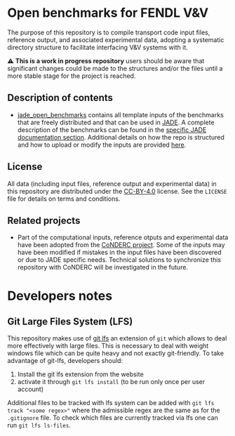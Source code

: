 # Open benchmarks for FENDL V&V

The purpose of this repository is to compile
transport code input files, reference output,
and associated experimental data, adopting a systematic
directory structure to facilitate interfacing V&V systems
with it.

:warning: **This is a work in progress repository**
users should be aware that significant changes could be made to the structures and/or the files until a more stable stage for the project is reached.

## Description of contents

- [jade_open_benchmarks](./jade_open_benchmarks) contains all template inputs of the benchmarks that are freely distributed and that can be used in [JADE](https://jade-a-nuclear-data-libraries-vv-tool.readthedocs.io/en/latest/). A complete description of the benchmarks can be found in the [specific JADE documentation section](https://jade-a-nuclear-data-libraries-vv-tool.readthedocs.io/en/latest/usage/benchmarks.html). Additional details on how the repo is structured and how to upload or modify the inputs are provided [here](./jade_open_benchmarks/jade_benchmarks.md).

## License

All data (including input files, reference output and experimental data) in this repository are distributed under the [CC-BY-4.0](https://creativecommons.org/licenses/by/4.0/deed.en) license.
See the `LICENSE` file for details on terms and conditions. 

## Related projects

- Part of the computational inputs, reference otputs and experimental data have been adopted from the [CoNDERC project](https://nds.iaea.org/conderc). Some of the inputs may have been modified if mistakes in the input files have been discovered or due to JADE specific needs. Technical solutions to synchronize this repository with CoNDERC will be investigated in the future. 


# Developers notes

## Git Large Files System (LFS)
This repository makes use of [git lfs](https://git-lfs.com/) an extension of ``git`` which allows to deal more effectively with large files. This is necessary to deal with weight windows file which can be quite heavy and not exactly git-friendly.
To take advantage of git-lfs, developers should:
1) Install the git lfs extension from the website
2) activate it through ``git lfs install`` (to be run only once per user account)

Additional files to be tracked with lfs system can be added with ``git lfs track "<some regex>"`` where the admissible regex are the same as for the ``.gitignore`` file. To check which files are currently tracked via lfs one can run ``git lfs ls-files``. 
